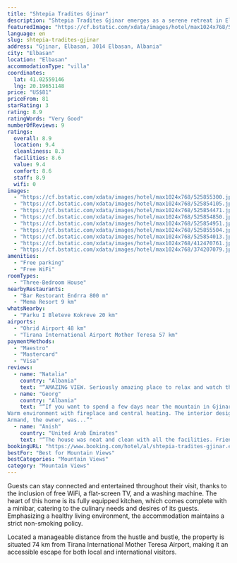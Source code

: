 ```yaml
---
title: "Shtepia Tradites Gjinar"
description: "Shtepia Tradites Gjinar emerges as a serene retreat in Elbasan, offering guests the comfort of air-conditioned accommodations complemented by a private balcony."
featuredImage: "https://cf.bstatic.com/xdata/images/hotel/max1024x768/525855300.jpg?k=ec03807195b20fb8194cbf97926786744046bbbb48370f68ed850ae7d45ffece&o=&hp=1"
language: en
slug: shtepia-tradites-gjinar
address: "Gjinar, Elbasan, 3014 Elbasan, Albania"
city: "Elbasan"
location: "Elbasan"
accommodationType: "villa"
coordinates:
  lat: 41.02559146
  lng: 20.19651148
price: "US$81"
priceFrom: 81
starRating: 3
rating: 8.9
ratingWords: "Very Good"
numberOfReviews: 9
ratings:
  overall: 8.9
  location: 9.4
  cleanliness: 8.3
  facilities: 8.6
  value: 9.4
  comfort: 8.6
  staff: 8.9
  wifi: 0
images:
  - "https://cf.bstatic.com/xdata/images/hotel/max1024x768/525855300.jpg?k=ec03807195b20fb8194cbf97926786744046bbbb48370f68ed850ae7d45ffece&o=&hp=1"
  - "https://cf.bstatic.com/xdata/images/hotel/max1024x768/525854105.jpg?k=da2521422e0646952c84bf463ba36a47b193be2fe7dddb133083f9b0f663f79b&o=&hp=1"
  - "https://cf.bstatic.com/xdata/images/hotel/max1024x768/525854471.jpg?k=8d8e52f6c5f9eb37574da846aec1f17cd04aec87648fdfcb3db42f065058155d&o=&hp=1"
  - "https://cf.bstatic.com/xdata/images/hotel/max1024x768/525854850.jpg?k=de69f9f075aecd0747601203f067204338f1750167b6a3509caa19c3cc1ddab0&o=&hp=1"
  - "https://cf.bstatic.com/xdata/images/hotel/max1024x768/525854951.jpg?k=5cee2a70e28bfa01896c64c59a3e0360821572afe7d6a896779b61d7262d1471&o=&hp=1"
  - "https://cf.bstatic.com/xdata/images/hotel/max1024x768/525855504.jpg?k=3e5f8a7bd78fdd79ce4370d1450f4ea3dfe0838c43708ef8a4757efd1f26ab67&o=&hp=1"
  - "https://cf.bstatic.com/xdata/images/hotel/max1024x768/525854013.jpg?k=b163957032a0762bb6f29928ece6b098b0883f59047fd92b29c9387047d5e547&o=&hp=1"
  - "https://cf.bstatic.com/xdata/images/hotel/max1024x768/412470761.jpg?k=dfee05716faee9fe420900ec287af859dbcd661f2a105157a32497e4e39d4e2b&o=&hp=1"
  - "https://cf.bstatic.com/xdata/images/hotel/max1024x768/374207079.jpg?k=4164537a4bc1f590e36a172b9ec3bf699c56b5db8ad60c8cd5e7673fffe5c931&o=&hp=1"
amenities:
  - "Free parking"
  - "Free WiFi"
roomTypes:
  - "Three-Bedroom House"
nearbyRestaurants:
  - "Bar Restorant Endrra 800 m"
  - "Mema Resort 9 km"
whatsNearby:
  - "Parku I Bleteve Kokreve 20 km"
airports:
  - "Ohrid Airport 48 km"
  - "Tirana International Airport Mother Teresa 57 km"
paymentMethods:
  - "Maestro"
  - "Mastercard"
  - "Visa"
reviews:
  - name: "Natalia"
    country: "Albania"
    text: "“AMAZING VIEW. Seriously amazing place to relax and watch the sunset. The bedrooms on the 2nd floor were awesome. The house offers all the facilities both for short and long term stays. It is an accommodation that you can visit at any time of the...”"
  - name: "Georg"
    country: "Albania"
    text: "“If you want to spend a few days near the mountain in Gjinar, this villa is the right choice.
Warm environment with fireplace and central heating. The interior design is based on wood and equipped with everything you need.
Armand, the owner, was...”"
  - name: "Anish"
    country: "United Arab Emirates"
    text: "“The house was neat and clean with all the facilities. Friendly staff. Provided all the service that we asked for. They are even helped us to arrange the stuffs for bbq. Wanted to take here for more days. Would definitely recommend this place.”"
bookingURL: "https://www.booking.com/hotel/al/shtepia-tradites-gjinar.en-gb.html?aid=8035640"
bestFor: "Best for Mountain Views"
bestCategories: "Mountain Views"
category: "Mountain Views"
---
```


Guests can stay connected and entertained throughout their visit, thanks to the inclusion of free WiFi, a flat-screen TV, and a washing machine. The heart of this home is its fully equipped kitchen, which comes complete with a minibar, catering to the culinary needs and desires of its guests. Emphasizing a healthy living environment, the accommodation maintains a strict non-smoking policy.

Located a manageable distance from the hustle and bustle, the property is situated 74 km from Tirana International Mother Teresa Airport, making it an accessible escape for both local and international visitors.
